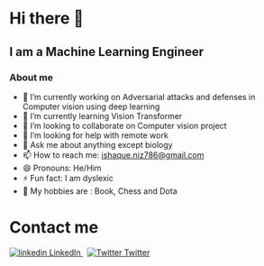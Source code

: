 # Hi there 👋

## I am a Machine Learning Engineer

### About me



- 🔭 I’m currently working on Adversarial attacks and defenses in Computer vision using deep learning
- 🌱 I’m currently learning Vision Transformer
- 👯 I’m looking to collaborate on Computer vision project 
- 🤔 I’m looking for help with remote work
- 💬 Ask me about anything except biology
- 📫 How to reach me: ishaque.niz786@gmail.com 
- 😄 Pronouns: He/Him
- ⚡ Fun fact: I am dyslexic
- 🙌 My hobbies are : Book, Chess and Dota

# Contact me 
<p>
  <a href="https://www.linkedin.com/in/muhammad-ishaque-nizamani-109a13194/"  rel="nofollow noreferrer" target="_blank">
    <img src="https://i.stack.imgur.com/gVE0j.png" alt="linkedin"> LinkedIn
  </a> &nbsp; 
  <a href="https://twitter.com/NizamaniIshaque" rel="nofollow noreferrer">
    <img src="https://i.imgur.com/wWzX9uB.png" alt="Twitter"> Twitter
  </a>
</p>
